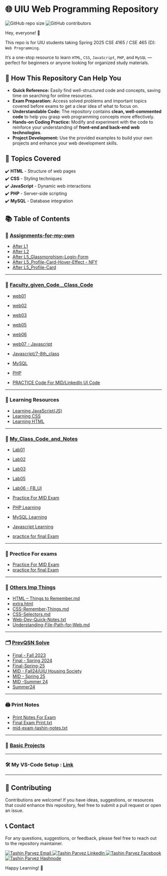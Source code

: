 # 🌐 UIU Web Programming Repository
![GitHub repo size](https://img.shields.io/github/repo-size/TashinParvez/UIU-Web-Programming)
![GitHub contributors](https://img.shields.io/github/contributors/TashinParvez/UIU-Web-Programming)

Hey, everyone! 👋

This repo is for UIU students taking Spring 2025 CSE 4165 / CSE 465 (D): `Web Programming`.

It’s a one-stop resource to learn `HTML`, `CSS`, `JavaScript`, `PHP`, and `MySQL` — perfect for beginners or anyone looking for organized study materials.

## 📌 How This Repository Can Help You 

- **Quick Reference:** Easily find well-structured code and concepts, saving time on searching for online resources.  
- **Exam Preparation:** Access solved problems and important topics covered before exams to get a clear idea of what to focus on.  
- **Understandable Code:** The repository contains **clean, well-commented code** to help you grasp web programming concepts more effectively.  
- **Hands-on Coding Practice:** Modify and experiment with the code to reinforce your understanding of **front-end and back-end web technologies**.  
- **Project Development:** Use the provided examples to build your own projects and enhance your web development skills.  


## 📂 Topics Covered  

✔️ **HTML** - Structure of web pages  
✔️ **CSS** - Styling techniques  
✔️ **JavaScript** - Dynamic web interactions  
✔️ **PHP** - Server-side scripting  
✔️ **MySQL** - Database integration  

## 📚 Table of Contents

### 📝 [Assignments-for-my-own](https://github.com/TashinParvez/UIU-Web-Programming/tree/main/Assignments-for-my-own)

- [After L1](https://github.com/TashinParvez/UIU-Web-Programming/tree/main/Assignments-for-my-own/L1)
- [After L2](https://github.com/TashinParvez/UIU-Web-Programming/tree/main/Assignments-for-my-own/L2)
- [After L5_Glassmorphism-Login-Form](https://github.com/TashinParvez/UIU-Web-Programming/tree/main/Assignments-for-my-own/L5_Glassmorphism-Login-Form)
- [After L5_Profile-Card-Hover-Effect - NFY](https://github.com/TashinParvez/UIU-Web-Programming/tree/main/Assignments-for-my-own/L5_Profile-Card-Hover-Effect%20-%20NFY)
- [After L5_Profile-Card](https://github.com/TashinParvez/UIU-Web-Programming/tree/main/Assignments-for-my-own/L5_Profile-Card)

---

### 📘 [Faculty_given_Code\_\_Class_Code](https://github.com/TashinParvez/UIU-Web-Programming/tree/main/Faculty_given_Code__Class_Code)

- [web01](https://github.com/TashinParvez/UIU-Web-Programming/tree/main/Faculty_given_Code__Class_Code/web01)
- [web02](https://github.com/TashinParvez/UIU-Web-Programming/tree/main/Faculty_given_Code__Class_Code/web02)
- [web03](https://github.com/TashinParvez/UIU-Web-Programming/tree/main/Faculty_given_Code__Class_Code/web03)
- [web05](https://github.com/TashinParvez/UIU-Web-Programming/tree/main/Faculty_given_Code__Class_Code/web05)
- [web06](https://github.com/TashinParvez/UIU-Web-Programming/tree/main/Faculty_given_Code__Class_Code/web06)
- [web07 - Javascript](https://github.com/TashinParvez/UIU-Web-Programming/tree/main/Faculty_given_Code__Class_Code/web07%20-%20Javascript)

- [Javascript/7-8th_class](https://github.com/TashinParvez/UIU-Web-Programming/tree/main/Faculty_given_Code__Class_Code/Javascript/7-8th_class)
- [MySQL](https://github.com/TashinParvez/UIU-Web-Programming/tree/main/Faculty_given_Code__Class_Code/MySQL)
- [PHP](https://github.com/TashinParvez/UIU-Web-Programming/tree/main/Faculty_given_Code__Class_Code/PHP)
- [PRACTICE Code For MID/LinkedIn UI Code](https://github.com/TashinParvez/UIU-Web-Programming/tree/main/Faculty_given_Code__Class_Code/PRACTICE%20Code%20For%20MID/LinkedIn%20UI%20Code)

---

### 🎨 Learning Resources

- [Learning JavaScript(JS)](https://github.com/TashinParvez/UIU-Web-Programming/tree/main/Learning%20JS)
- [Learning CSS](https://github.com/TashinParvez/UIU-Web-Programming/tree/main/Learning-CSS)
- [Learning HTML](https://github.com/TashinParvez/UIU-Web-Programming/tree/main/Learning-HTML)

---

### 🧠 [My_Class_Code_and_Notes](https://github.com/TashinParvez/UIU-Web-Programming/tree/main/My_Class_Code_and_Notes)

- [Lab01](https://github.com/TashinParvez/UIU-Web-Programming/tree/main/My_Class_Code_and_Notes/Lab01)
- [Lab02](https://github.com/TashinParvez/UIU-Web-Programming/tree/main/My_Class_Code_and_Notes/Lab02)
- [Lab03](https://github.com/TashinParvez/UIU-Web-Programming/tree/main/My_Class_Code_and_Notes/Lab03)
- [Lab05](https://github.com/TashinParvez/UIU-Web-Programming/tree/main/My_Class_Code_and_Notes/Lab05)
- [Lab06 - FB_UI](https://github.com/TashinParvez/UIU-Web-Programming/tree/main/My_Class_Code_and_Notes/Lab06%20-%20FB_UI)
- [Practice For MID Exam](https://github.com/TashinParvez/UIU-Web-Programming/tree/main/My_Class_Code_and_Notes/Practice%20For%20MID)

- [PHP Learning](https://github.com/TashinParvez/UIU-Web-Programming/tree/main/My_Class_Code_and_Notes/PHP%20Learning)
- [MySQL Learning](https://github.com/TashinParvez/UIU-Web-Programming/tree/main/My_Class_Code_and_Notes/MySQL%20Learning)
- [Javascript Learning](https://github.com/TashinParvez/UIU-Web-Programming/tree/main/My_Class_Code_and_Notes/Javascript%20Learning)
- [practice for final Exam](https://github.com/TashinParvez/UIU-Web-Programming/tree/main/My_Class_Code_and_Notes/practice%20for%20final)

---

### 💬 Prectice For exams

- [Practice For MID Exam](https://github.com/TashinParvez/UIU-Web-Programming/tree/main/My_Class_Code_and_Notes/Practice%20For%20MID)
- [practice for final Exam](https://github.com/TashinParvez/UIU-Web-Programming/tree/main/My_Class_Code_and_Notes/practice%20for%20final)

---

### 📂 [Others Imp Things](https://github.com/TashinParvez/UIU-Web-Programming/tree/main/Others)

- [HTML – Things to Remember.md](https://github.com/TashinParvez/UIU-Web-Programming/blob/main/Others/HTML-Remember-Things.md)
- [extra.html](https://github.com/TashinParvez/UIU-Web-Programming/blob/main/Others/extra.html)
- [CSS-Remember-Things.md](https://github.com/TashinParvez/UIU-Web-Programming/blob/main/Others/CSS-Remember-Things.md)
- [CSS-Selectors.md](https://github.com/TashinParvez/UIU-Web-Programming/blob/main/Others/CSS-Selectors.md)
- [Web-Dev-Quick-Notes.txt](https://github.com/TashinParvez/UIU-Web-Programming/blob/main/Others/notes.txt)
- [Understanding-File-Path-for-Web.md](https://github.com/TashinParvez/UIU-Web-Programming/blob/main/Others/FilePath.md)

---

### 🗂️ [PrevQSN Solve](https://github.com/TashinParvez/UIU-Web-Programming/tree/main/PrevQSN%20Solve)

- [Final - Fall 2023](https://github.com/TashinParvez/UIU-Web-Programming/tree/main/PrevQSN%20Solve/Final%20-%20Fall%202023)
- [Final - Spring 2024](https://github.com/TashinParvez/UIU-Web-Programming/tree/main/PrevQSN%20Solve/Final%20-%20Spring%202024)
- [Final-Spring-25](https://github.com/TashinParvez/UIU-Web-Programming/tree/main/PrevQSN%20Solve/Final-Spring-25)
- [MID - Fall24/UIU Housing Society](https://github.com/TashinParvez/UIU-Web-Programming/tree/main/PrevQSN%20Solve/MID%20-%20Fall24/UIU%20Housing%20Society)
- [MID - Spring 25](https://github.com/TashinParvez/UIU-Web-Programming/tree/main/PrevQSN%20Solve/MID%20-%20Spring%2025)
- [MID -Summer 24](https://github.com/TashinParvez/UIU-Web-Programming/tree/main/PrevQSN%20Solve/MID%20-Summer%2024)
- [Summer24](https://github.com/TashinParvez/UIU-Web-Programming/tree/main/PrevQSN%20Solve/Summer24)

---

### 🖨️ Print Notes

- [Print Notes For Exam](https://github.com/TashinParvez/UIU-Web-Programming/tree/main/Print%20Notes%20For%20Exam)
- [Final Exam Print.txt](https://github.com/TashinParvez/UIU-Web-Programming/blob/main/Print%20Notes%20For%20Exam/Print.txt)
- [mid-exam-tashin-notes.txt](https://github.com/TashinParvez/UIU-Web-Programming/blob/main/Print%20Notes%20For%20Exam/mid-tashin-notes.txt)

---

### 💼 [Basic Projects](https://github.com/TashinParvez/UIU-Web-Programming/tree/main/Project)

---

### 🛠️ My VS-Code Setup : [Link](https://github.com/TashinParvez/When-I-sit-on-a-new-pc)

---
## 🏡 Contributing
Contributions are welcome! If you have ideas, suggestions, or resources that could enhance this repository, feel free to submit a pull request or open an issue.

## 📞 Contact
For any questions, suggestions, or feedback, please feel free to reach out to the repository maintainer.
<p align="left">
  <a href="mailto:tashinparvez2002@gmail.com" target="blank">
    <img src="https://img.shields.io/badge/Email-0078D4?style=for-the-badge&logo=gmail&logoColor=white" alt="Tashin Parvez Email" />
  </a>
  <a href="https://linkedin.com/in/tashinparvez" target="blank">
    <img src="https://img.shields.io/badge/LinkedIn-0A66C2?style=for-the-badge&logo=linkedin&logoColor=white" alt="Tashin Parvez LinkedIn" />
  </a>
  <a href="https://fb.com/tashin.parvez.5" target="blank">
    <img src="https://img.shields.io/badge/Facebook-1877F2?style=for-the-badge&logo=facebook&logoColor=white" alt="Tashin Parvez Facebook" />
  </a>
  <a href="https://tashinparvez.hashnode.dev/" target="blank">
    <img src="https://img.shields.io/badge/Hashnode-2962FF?style=for-the-badge&logo=hashnode&logoColor=white" alt="Tashin Parvez Hashnode" />
  </a>
</p>


Happy Learning! 🚀
